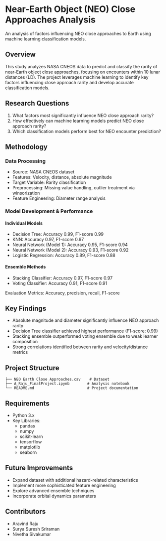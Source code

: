 # Near-Earth Object (NEO) Close Approaches Analysis

An analysis of factors influencing NEO close approaches to Earth using machine learning classification models.

## Overview

This study analyzes NASA CNEOS data to predict and classify the rarity of near-Earth object close approaches, focusing on encounters within 10 lunar distances (LD). The project leverages machine learning to identify key factors influencing close approach rarity and develop accurate classification models.

## Research Questions

1. What factors most significantly influence NEO close approach rarity?
2. How effectively can machine learning models predict NEO close approach rarity?
3. Which classification models perform best for NEO encounter prediction?

## Methodology

### Data Processing
- Source: NASA CNEOS dataset
- Features: Velocity, distance, absolute magnitude
- Target Variable: Rarity classification
- Preprocessing: Missing value handling, outlier treatment via winsorization
- Feature Engineering: Diameter range analysis

### Model Development & Performance

#### Individual Models
- Decision Tree: Accuracy 0.99, F1-score 0.99
- KNN: Accuracy 0.97, F1-score 0.97
- Neural Network (Model 1): Accuracy 0.95, F1-score 0.94
- Neural Network (Model 2): Accuracy 0.93, F1-score 0.92
- Logistic Regression: Accuracy 0.89, F1-score 0.88

#### Ensemble Methods
- Stacking Classifier: Accuracy 0.97, F1-score 0.97
- Voting Classifier: Accuracy 0.91, F1-score 0.91

Evaluation Metrics: Accuracy, precision, recall, F1-score

## Key Findings

- Absolute magnitude and diameter significantly influence NEO approach rarity
- Decision Tree classifier achieved highest performance (F1-score: 0.99)
- Stacking ensemble outperformed voting ensemble due to weak learner composition
- Strong correlations identified between rarity and velocity/distance metrics

## Project Structure

```
├── NEO Earth Close Approaches.csv    # Dataset
├── A_Raju_FinalProject.ipynb        # Analysis notebook
└── README.md                        # Project documentation
```

## Requirements

- Python 3.x
- Key Libraries:
  - pandas
  - numpy
  - scikit-learn
  - tensorflow
  - matplotlib
  - seaborn

## Future Improvements

- Expand dataset with additional hazard-related characteristics
- Implement more sophisticated feature engineering
- Explore advanced ensemble techniques
- Incorporate orbital dynamics parameters

## Contributors

- Aravind Raju
- Surya Suresh Sriraman
- Nivetha Sivakumar

